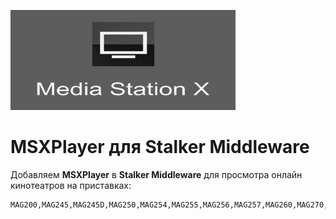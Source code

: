 ![OTT-Player](https://github.com/geoline/MSXPlayer/blob/master/img/720/icons/2010.png)

# MSXPlayer для Stalker Middleware

Добавляем **MSXPlayer** в **Stalker Middleware** для просмотра онлайн кинотеатров на приставках:

```shell
MAG200,MAG245,MAG245D,MAG250,MAG254,MAG255,MAG256,MAG257,MAG260,MAG270,MAG275,MAG351,MAG352,AuraHD,WR320
```
